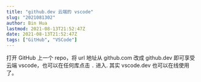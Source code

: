 ```yaml
---
title: "github.dev 云端的 vscode"
slug: "2021081302"
author: Bin Hua
lastmod: 2021-08-13T21:52:47Z
date: 2021-08-13T21:52:47Z
tags: ["GitHub", "VSCode"]
---
```


打开 GitHub 上一个 repo，将 url 地址从 github.com 改成 github.dev 即可享受云端 vscode，也可以在任何库点击 `.` 进入. 其实 vscode.dev 也可以在线使用了。
